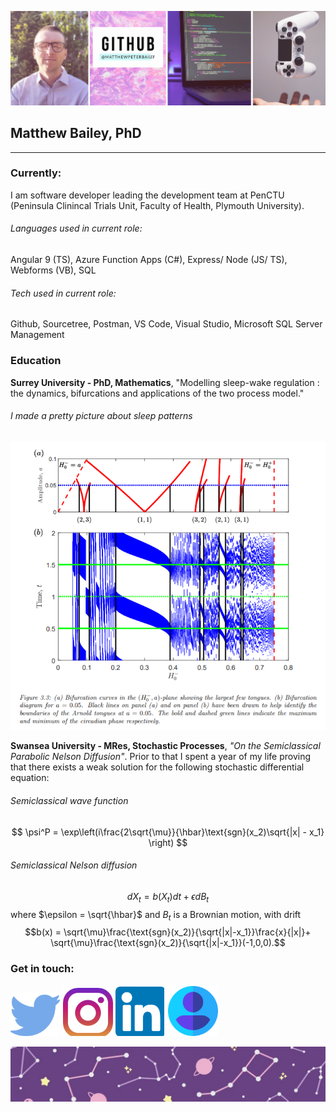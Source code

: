 ![Header](https://github.com/matthewpeterbailey/matthewpeterbailey/blob/master/Images/Header.png)

## Matthew Bailey, PhD

---

### Currently:

I am software developer leading the development team at PenCTU (Peninsula Clinincal Trials Unit, Faculty of Health, Plymouth University).

###### Languages used in current role:

Angular 9 (TS), Azure Function Apps (C#), Express/ Node (JS/ TS), Webforms (VB), SQL

###### Tech used in current role:

Github, Sourcetree, Postman, VS Code, Visual Studio, Microsoft SQL Server Management

### Education

**Surrey University - PhD, Mathematics**, "Modelling sleep-wake regulation : the dynamics, bifurcations and applications of the two process model."

###### I made a pretty picture about sleep patterns

<div style="text-align:center"><img src="https://github.com/matthewpeterbailey/matthewpeterbailey/blob/master/Images/Thesis.PNG" /></div>
<!-- ![Thesis](https://github.com/matthewpeterbailey/matthewpeterbailey/blob/master/Images/Thesis.PNG) -->

**Swansea University - MRes, Stochastic Processes**, _"On the Semiclassical Parabolic Nelson Diffusion"_.
Prior to that I spent a year of my life proving that there exists a weak solution for the following stochastic differential equation:

###### Semiclassical wave function

$$ \psi^P = \exp\left(i\frac{2\sqrt{\mu}}{\hbar}\text{sgn}(x_2)\sqrt{|x| - x_1} \right) $$

###### Semiclassical Nelson diffusion

$$dX_t = b(X_t)dt + \epsilon dB_t$$
where $\epsilon = \sqrt{\hbar}$ and $B_t$ is a Brownian motion, with drift
$$b(x) = \sqrt{\mu}\frac{\text{sgn}(x_2)}{\sqrt{|x|-x_1}}\frac{x}{|x|}+ \sqrt{\mu}\frac{\text{sgn}(x_2)}{\sqrt{|x|-x_1}}(-1,0,0).$$

### Get in touch:

[![Twitter][1]][2] [![Instagram][3]][4] [![LinkedIn][5]][6] [![Work][7]][8]

[1]: https://github.com/matthewpeterbailey/matthewpeterbailey/blob/master/Images/Twitter.PNG
[2]: https://twitter.com/mattbaileydev "Go to twitter"
[3]: https://github.com/matthewpeterbailey/matthewpeterbailey/blob/master/Images/Instagram.PNG
[4]: https://www.instagram.com/chemicalspaceman/?hl=en "Go to Instagram"
[5]: https://github.com/matthewpeterbailey/matthewpeterbailey/blob/master/Images/LinkedIn.PNG
[6]: https://www.linkedin.com/in/matthewpeterbailey/ "Go to LinkedIn"
[7]: https://github.com/matthewpeterbailey/matthewpeterbailey/blob/master/Images/Work.PNG
[8]: https://www.plymouth.ac.uk/staff/matthew-bailey "Go to PenCTU"

![Footer](https://github.com/matthewpeterbailey/matthewpeterbailey/blob/master/Images/Footer.jpg)

